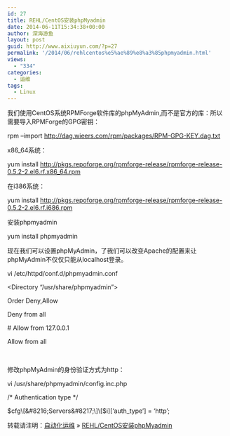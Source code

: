 ```yaml
---
id: 27
title: REHL/CentOS安装phpMyadmin
date: 2014-06-11T15:34:38+00:00
author: 深海游鱼
layout: post
guid: http://www.aixiuyun.com/?p=27
permalink: '/2014/06/rehlcentos%e5%ae%89%e8%a3%85phpmyadmin.html'
views:
  - "334"
categories:
  - 运维
tags:
  - Linux
---
```

我们使用CentOS系统RPMForge软件库的phpMyAdmin,而不是官方的库：所以需要导入RPMForge的GPG密钥：
  
rpm &#8211;import http://dag.wieers.com/rpm/packages/RPM-GPG-KEY.dag.txt
  
x86_64系统：
  
yum install http://pkgs.repoforge.org/rpmforge-release/rpmforge-release-0.5.2-2.el6.rf.x86_64.rpm

在i386系统：
  
yum install http://pkgs.repoforge.org/rpmforge-release/rpmforge-release-0.5.2-2.el6.rf.i686.rpm<!--more-->

安装phpmyadmin
  
yum install phpmyadmin

现在我们可以设置phpMyAdmin，了我们可以改变Apache的配置来让phpMyAdmin不仅仅只能从localhost登录。

vi /etc/httpd/conf.d/phpmyadmin.conf

<Directory &#8220;/usr/share/phpmyadmin&#8221;>
  
Order Deny,Allow
  
Deny from all
  
\# Allow from 127.0.0.1
  
Allow from all
  
</Directory>

&nbsp;

修改phpMyAdmin的身份验证方式为http：
  
vi /usr/share/phpmyadmin/config.inc.php

/\* Authentication type \*/
  
$cfg\[&#8216;Servers&#8217;\]\[$i\][&#8216;auth_type&#8217;] = &#8216;http&#8217;;

转载请注明：[自动化运维](http://www.wanglijie.cn) &raquo; [REHL/CentOS安装phpMyadmin](http://www.wanglijie.cn/2014/06/rehlcentos%e5%ae%89%e8%a3%85phpmyadmin.html)